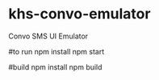 # khs-convo-emulator
Convo SMS UI Emulator

#to run
npm install
npm start

#build
npm install
npm build